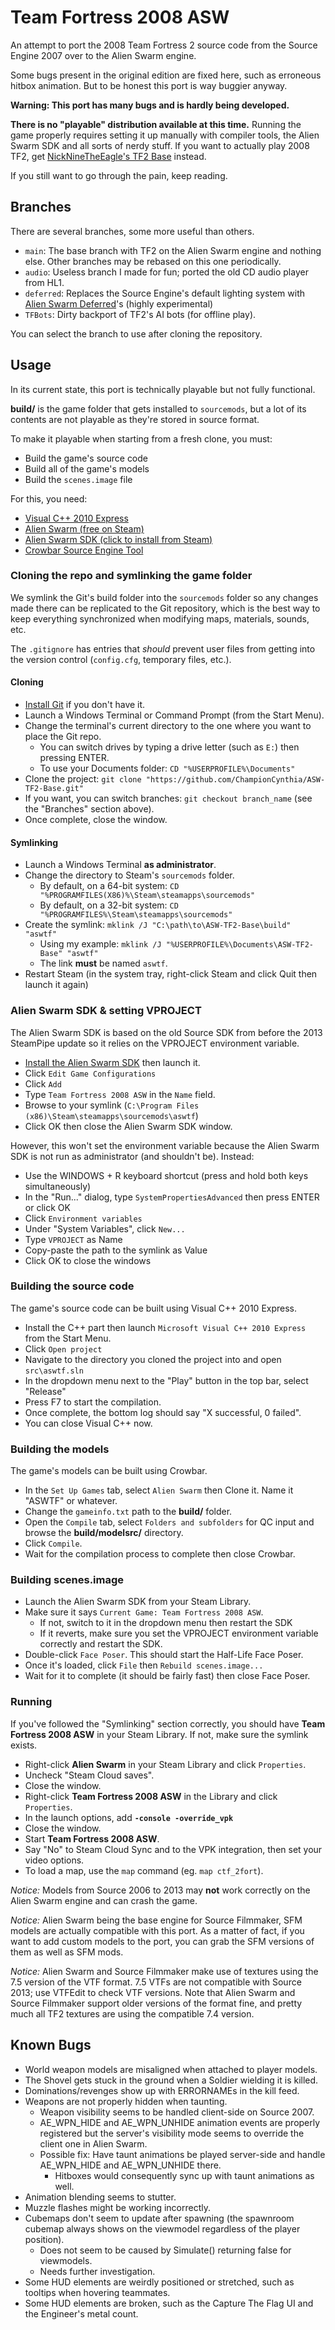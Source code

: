 ﻿# Team Fortress 2008 ASW #

An attempt to port the 2008 Team Fortress 2 source code from the Source Engine 2007 
over to the Alien Swarm engine.  

Some bugs present in the original edition are fixed here, such as erroneous hitbox 
animation. But to be honest this port is way buggier anyway.

**Warning: This port has many bugs and is hardly being developed.**

**There is no "playable" distribution available at this time.** Running the game 
properly requires setting it up manually with compiler tools, the Alien Swarm SDK 
and all sorts of nerdy stuff. If you want to actually play 2008 TF2, get 
[NickNineTheEagle's TF2 Base](https://github.com/NicknineTheEagle/TF2-Base) instead.

If you still want to go through the pain, keep reading.

## Branches ##
There are several branches, some more useful than others.

- `main`: The base branch with TF2 on the Alien Swarm engine and nothing else. Other branches may be rebased on this one periodically.
- `audio`: Useless branch I made for fun; ported the old CD audio player from HL1.
- `deferred`: Replaces the Source Engine's default lighting system with [Alien Swarm Deferred](https://developer.valvesoftware.com/wiki/Alien_Swarm_Deferred)'s (highly experimental)
- `TFBots`: Dirty backport of TF2's AI bots (for offline play).

You can select the branch to use after cloning the repository.

## Usage ##
In its current state, this port is technically playable but not fully functional.

**build/** is the game folder that gets installed to `sourcemods`, but a lot of its 
contents are not playable as they're stored in source format.

To make it playable when starting from a fresh clone, you must:

- Build the game's source code
- Build all of the game's models
- Build the `scenes.image` file

For this, you need:
- [Visual C++ 2010 Express](https://archive.org/details/vs-2010-express-1)
- [Alien Swarm (free on Steam)](https://store.steampowered.com/app/630/Alien_Swarm/)
- [Alien Swarm SDK (click to install from Steam)]([steam://install/640/])
- [Crowbar Source Engine Tool](https://steamcommunity.com/groups/CrowbarTool/announcements)

### Cloning the repo and symlinking the game folder ###
We symlink the Git's build folder into the `sourcemods` folder so any changes made there 
can be replicated to the Git repository, which is the best way to keep everything 
synchronized when modifying maps, materials, sounds, etc.

The `.gitignore` has entries that *should* prevent user files from getting into the 
version control (`config.cfg`, temporary files, etc.).

#### Cloning ####
- [Install Git](https://git-scm.com/) if you don't have it.
- Launch a Windows Terminal or Command Prompt (from the Start Menu).
- Change the terminal's current directory to the one where you want to place the Git repo.
  * You can switch drives by typing a drive letter (such as `E:`) then pressing ENTER.
  * To use your Documents folder: `CD "%USERPROFILE%\Documents"`
- Clone the project: `git clone "https://github.com/ChampionCynthia/ASW-TF2-Base.git"`
- If you want, you can switch branches: `git checkout branch_name` (see the "Branches" section above).
- Once complete, close the window.

#### Symlinking ####
- Launch a Windows Terminal **as administrator**.
- Change the directory to Steam's `sourcemods` folder.
  * By default, on a 64-bit system: `CD "%PROGRAMFILES(X86)%\Steam\steamapps\sourcemods"`
  * By default, on a 32-bit system: `CD "%PROGRAMFILES%\Steam\steamapps\sourcemods"`
- Create the symlink: `mklink /J "C:\path\to\ASW-TF2-Base\build" "aswtf"`
  * Using my example: `mklink /J "%USERPROFILE%\Documents\ASW-TF2-Base" "aswtf"`
  * The link **must** be named `aswtf`.
- Restart Steam (in the system tray, right-click Steam and click Quit then launch it again)

### Alien Swarm SDK & setting VPROJECT ###
The Alien Swarm SDK is based on the old Source SDK from before the 2013 SteamPipe update 
so it relies on the VPROJECT environment variable.

- [Install the Alien Swarm SDK](steam://install/640/) then launch it.  
- Click `Edit Game Configurations`
- Click `Add`
- Type `Team Fortress 2008 ASW` in the `Name` field.
- Browse to your symlink (`C:\Program Files (x86)\Steam\steamapps\sourcemods\aswtf`)
- Click OK then close the Alien Swarm SDK window.

However, this won't set the environment variable because the Alien Swarm SDK is not run 
as administrator (and shouldn't be). Instead:

- Use the WINDOWS + R keyboard shortcut (press and hold both keys simultaneously)
- In the "Run..." dialog, type `SystemPropertiesAdvanced` then press ENTER or click OK
- Click `Environment variables`
- Under "System Variables", click `New...`
- Type `VPROJECT` as Name
- Copy-paste the path to the symlink as Value
- Click OK to close the windows

### Building the source code ###
The game's source code can be built using Visual C++ 2010 Express.

- Install the C++ part then launch `Microsoft Visual C++ 2010 Express` from the Start Menu.
- Click `Open project`
- Navigate to the directory you cloned the project into and open `src\aswtf.sln`
- In the dropdown menu next to the "Play" button in the top bar, select "Release"
- Press F7 to start the compilation.
- Once complete, the bottom log should say "X successful, 0 failed".
- You can close Visual C++ now.

### Building the models ###
The game's models can be built using Crowbar.  

- In the `Set Up Games` tab, select `Alien Swarm` then Clone it. Name it "ASWTF" or whatever.  
- Change the `gameinfo.txt` path to the **build/** folder.  
- Open the `Compile` tab, select `Folders and subfolders` for QC input and browse the **build/modelsrc/** directory.
- Click `Compile`.  
- Wait for the compilation process to complete then close Crowbar.

### Building scenes.image ###
- Launch the Alien Swarm SDK from your Steam Library.
- Make sure it says `Current Game: Team Fortress 2008 ASW`.
  * If not, switch to it in the dropdown menu then restart the SDK
  * If it reverts, make sure you set the VPROJECT environment variable correctly and restart the SDK.
- Double-click `Face Poser`. This should start the Half-Life Face Poser.
- Once it's loaded, click `File` then `Rebuild scenes.image...`
- Wait for it to complete (it should be fairly fast) then close Face Poser.

### Running ###
If you've followed the "Symlinking" section correctly, you should have 
**Team Fortress 2008 ASW** in your Steam Library. If not, make sure the symlink exists.

- Right-click **Alien Swarm** in your Steam Library and click `Properties`.
- Uncheck "Steam Cloud saves".
- Close the window.
- Right-click **Team Fortress 2008 ASW** in the Library and click `Properties`.
- In the launch options, add **`-console -override_vpk`**
- Close the window.
- Start **Team Fortress 2008 ASW**.
- Say "No" to Steam Cloud Sync and to the VPK integration, then set your video options.
- To load a map, use the `map` command (eg. `map ctf_2fort`).

*Notice:* Models from Source 2006 to 2013 may **not** work correctly on the Alien Swarm 
engine and can crash the game.

*Notice:* Alien Swarm being the base engine for Source Filmmaker, SFM models are actually 
compatible with this port. As a matter of fact, if you want to add custom models to the port, 
you can grab the SFM versions of them as well as SFM mods.

*Notice:* Alien Swarm and Source Filmmaker make use of textures using the 7.5 version of 
the VTF format. 7.5 VTFs are not compatible with Source 2013; use VTFEdit to check 
VTF versions. Note that Alien Swarm and Source Filmmaker support older versions of the 
format fine, and pretty much all TF2 textures are using the compatible 7.4 version.

## Known Bugs ##
  * World weapon models are misaligned when attached to player models.
  * The Shovel gets stuck in the ground when a Soldier wielding it is killed.
  * Dominations/revenges show up with ERRORNAMEs in the kill feed.
  * Weapons are not properly hidden when taunting.
      - Weapon visibility seems to be handled client-side on Source 2007.
      - AE_WPN_HIDE and AE_WPN_UNHIDE animation events are properly registered 
        but the server's visibility mode seems to override the client one 
        in Alien Swarm.
      - Possible fix: Have taunt animations be played server-side and handle 
        AE_WPN_HIDE and AE_WPN_UNHIDE there.
          * Hitboxes would consequently sync up with taunt animations as well.
  * Animation blending seems to stutter.
  * Muzzle flashes might be working incorrectly.
  * Cubemaps don't seem to update after spawning (the spawnroom cubemap always 
    shows on the viewmodel regardless of the player position).
      - Does not seem to be caused by Simulate() returning false for viewmodels.
      - Needs further investigation.
  * Some HUD elements are weirdly positioned or stretched, such as tooltips when hovering teammates.
  * Some HUD elements are broken, such as the Capture The Flag UI and the Engineer's metal count.